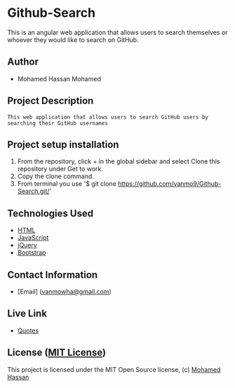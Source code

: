# Github-Search

This is an angular web application that allows users to search themselves or whoever they would like to search on GitHub.

## Author

-   Mohamed Hassan Mohamed

## Project Description

    This web application that allows users to search GitHub users by searching their GitHub usernames

## Project setup  installation

1.  From the repository, click + in the global sidebar and select Clone this repository under Get to work.
2.  Copy the clone command.
3.  From terminal you use
    '$ git clone <https://github.com/vanmo9/Github-Search.git/>'

## Technologies Used

* [HTML](https://developer.mozilla.org/en-US/docs/Web/HTML)
* [JavaScript](https://www.javascript.com)
* [jQuery](https://jquery.com)
* [Bootstrap](https://getbootstrap.com/)

## Contact Information

*   [Email] (vanmowha@gmail.com)

## Live Link

* [Quotes](https://vanmo9.github.io/Github-Search/)



## License ([MIT License](http://choosealicense.com/licenses/mit/))
This project is licensed under the MIT Open Source license, (c) [Mohamed Hassan](https://github.com/vanmo9)
